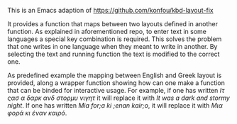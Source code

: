 This is an Emacs adaption of https://github.com/konfou/kbd-layout-fix

It provides a function that maps  between two layouts defined in another
function.  As  explained in aforementioned  repo, to enter text  in some
languages  a  special key  combination  is  required.  This  solves  the
problem that  one writes  in one  language when they  meant to  write in
another.   By  selecting the  text  and  running  function the  text  is
modified to the correct one.

As predefined  example the mapping  between English and Greek  layout is
provided, along a  wrapper function showing how can one  make a function
that  can be  binded for  interactive usage.   For example,  if one  has
written *Ιτ ςασ α δαρκ ανδ στορμυ νιγητ* it will replace it with *It was
a  dark and  stormy night*.   If  one has  written *Mia  for;a ki  ;enan
kair;o*, it will replace it with *Μια φορά κι έναν καιρό*.
